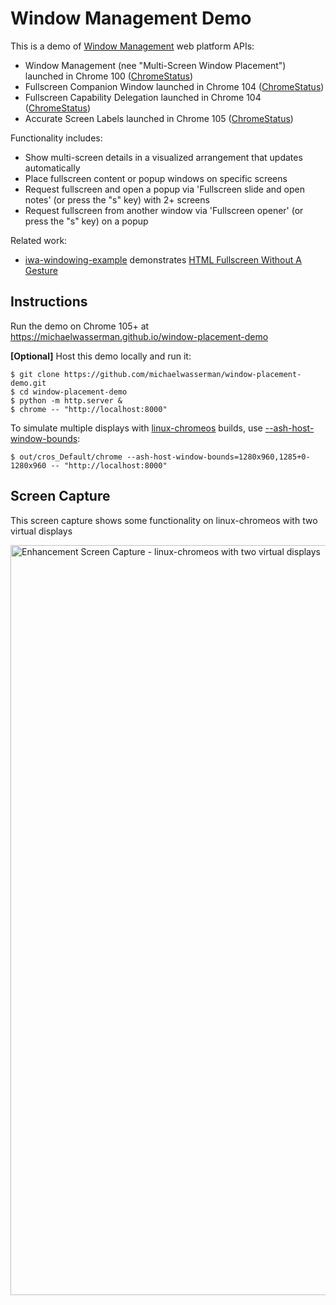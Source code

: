 # Window Management Demo

This is a demo of [Window Management](https://w3c.github.io/window-management/) web platform APIs:
* Window Management (nee "Multi-Screen Window Placement") launched in Chrome 100 ([ChromeStatus](https://chromestatus.com/feature/5252960583942144))
* Fullscreen Companion Window launched in Chrome 104 ([ChromeStatus](https://chromestatus.com/feature/5173162437246976))
* Fullscreen Capability Delegation launched in Chrome 104 ([ChromeStatus](https://chromestatus.com/feature/6441688242323456))
* Accurate Screen Labels launched in Chrome 105 ([ChromeStatus](https://chromestatus.com/feature/6317530778959872)) 

Functionality includes:
* Show multi-screen details in a visualized arrangement that updates automatically
* Place fullscreen content or popup windows on specific screens
* Request fullscreen and open a popup via 'Fullscreen slide and open notes' (or press the "s" key) with 2+ screens
* Request fullscreen from another window via 'Fullscreen opener' (or press the "s" key) on a popup

Related work:
* [iwa-windowing-example](https://github.com/michaelwasserman/iwa-windowing-example) demonstrates [HTML Fullscreen Without A Gesture](https://github.com/explainers-by-googlers/html-fullscreen-without-a-gesture)

## Instructions

Run the demo on Chrome 105+ at https://michaelwasserman.github.io/window-placement-demo

**[Optional]** Host this demo locally and run it:
```console
$ git clone https://github.com/michaelwasserman/window-placement-demo.git
$ cd window-placement-demo
$ python -m http.server &
$ chrome -- "http://localhost:8000"
```

To simulate multiple displays with
[linux-chromeos](https://chromium.googlesource.com/chromiumos/docs/+/master/simple_chrome_workflow.md)
builds, use
[--ash-host-window-bounds](https://cs.chromium.org/chromium/src/ui/display/display_switches.cc?type=cs&q=ash-host-window-bounds&sq=package:chromium&g=0&l=34-40):
```console
$ out/cros_Default/chrome --ash-host-window-bounds=1280x960,1285+0-1280x960 -- "http://localhost:8000"
```

## Screen Capture

This screen capture shows some functionality on linux-chromeos with two virtual displays

<a href="enhancement_screen_capture.webm"><img src="enhancement_screen_capture.png" alt="Enhancement Screen Capture - linux-chromeos with two virtual displays" width="1200"></a>
